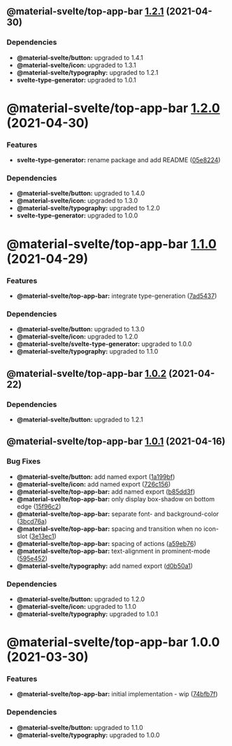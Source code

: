 ## @material-svelte/top-app-bar [1.2.1](https://github.com/material-svelte/material-svelte/compare/@material-svelte/top-app-bar@1.2.0...@material-svelte/top-app-bar@1.2.1) (2021-04-30)





### Dependencies

* **@material-svelte/button:** upgraded to 1.4.1
* **@material-svelte/icon:** upgraded to 1.3.1
* **@material-svelte/typography:** upgraded to 1.2.1
* **svelte-type-generator:** upgraded to 1.0.1

# @material-svelte/top-app-bar [1.2.0](https://github.com/material-svelte/material-svelte/compare/@material-svelte/top-app-bar@1.1.0...@material-svelte/top-app-bar@1.2.0) (2021-04-30)


### Features

* **svelte-type-generator:** rename package and add README ([05e8224](https://github.com/material-svelte/material-svelte/commit/05e8224fa6b1d6ec93c6b82ccf1bf0af3f2dc042))





### Dependencies

* **@material-svelte/button:** upgraded to 1.4.0
* **@material-svelte/icon:** upgraded to 1.3.0
* **@material-svelte/typography:** upgraded to 1.2.0
* **svelte-type-generator:** upgraded to 1.0.0

# @material-svelte/top-app-bar [1.1.0](https://github.com/material-svelte/material-svelte/compare/@material-svelte/top-app-bar@1.0.2...@material-svelte/top-app-bar@1.1.0) (2021-04-29)


### Features

* **@material-svelte/top-app-bar:** integrate type-generation ([7ad5437](https://github.com/material-svelte/material-svelte/commit/7ad5437c27b9a51a9079adb461b7a8342124d236))





### Dependencies

* **@material-svelte/button:** upgraded to 1.3.0
* **@material-svelte/icon:** upgraded to 1.2.0
* **@material-svelte/svelte-type-generator:** upgraded to 1.0.0
* **@material-svelte/typography:** upgraded to 1.1.0

## @material-svelte/top-app-bar [1.0.2](https://github.com/material-svelte/material-svelte/compare/@material-svelte/top-app-bar@1.0.1...@material-svelte/top-app-bar@1.0.2) (2021-04-22)





### Dependencies

* **@material-svelte/button:** upgraded to 1.2.1

## @material-svelte/top-app-bar [1.0.1](https://github.com/material-svelte/material-svelte/compare/@material-svelte/top-app-bar@1.0.0...@material-svelte/top-app-bar@1.0.1) (2021-04-16)


### Bug Fixes

* **@material-svelte/button:** add named export ([1a199bf](https://github.com/material-svelte/material-svelte/commit/1a199bf6e170978dedff211e4c0d6ada12ca075c))
* **@material-svelte/icon:** add named export ([726c156](https://github.com/material-svelte/material-svelte/commit/726c156c9ce611e18c93a501d4269cf5e07d202f))
* **@material-svelte/top-app-bar:** add named export ([b85dd3f](https://github.com/material-svelte/material-svelte/commit/b85dd3f7291bad6e5e84fe2fd034a2d49e683d42))
* **@material-svelte/top-app-bar:** only display box-shadow on bottom edge ([15f96c2](https://github.com/material-svelte/material-svelte/commit/15f96c26254cdafbbdc060be3163e645ce52eb8c))
* **@material-svelte/top-app-bar:** separate font- and background-color ([3bcd76a](https://github.com/material-svelte/material-svelte/commit/3bcd76a0ac28d49c21a7e22517105a5e6a2853c4))
* **@material-svelte/top-app-bar:** spacing and transition when no icon-slot ([3e13ec1](https://github.com/material-svelte/material-svelte/commit/3e13ec17046cebfd857f556cd68d796e29e5eda5))
* **@material-svelte/top-app-bar:** spacing of actions ([a59eb76](https://github.com/material-svelte/material-svelte/commit/a59eb76553a4140b22cb74d4f2c8fbd61e47c389))
* **@material-svelte/top-app-bar:** text-alignment in prominent-mode ([595e452](https://github.com/material-svelte/material-svelte/commit/595e452b0c55bf4f9e13f750c9b3514fd2dbbd77))
* **@material-svelte/typography:** add named export ([d0b50a1](https://github.com/material-svelte/material-svelte/commit/d0b50a10b2e7ee895456c701d86ab0fed7ce23da))





### Dependencies

* **@material-svelte/button:** upgraded to 1.2.0
* **@material-svelte/icon:** upgraded to 1.1.0
* **@material-svelte/typography:** upgraded to 1.0.1

# @material-svelte/top-app-bar 1.0.0 (2021-03-30)


### Features

* **@material-svelte/top-app-bar:** initial implementation - wip ([74bfb7f](https://github.com/material-svelte/material-svelte/commit/74bfb7f1b0bea469e9a8267e28731123116fc181))





### Dependencies

* **@material-svelte/button:** upgraded to 1.1.0
* **@material-svelte/typography:** upgraded to 1.0.0
